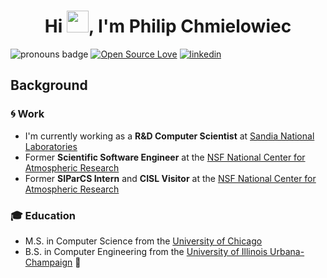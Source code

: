 <div align="center" width="50">
</div>
<h1 align="center">Hi <img src="https://media.giphy.com/media/hvRJCLFzcasrR4ia7z/giphy.gif" width="35">, I'm Philip Chmielowiec</h1>



![pronouns badge](https://img.shields.io/badge/pronouns-he%2Fhim-blueviolet)
[![Open Source Love](https://badges.frapsoft.com/os/v1/open-source.svg?v=103)](https://github.com/ellerbrock/open-source-badges/)
[![linkedin](https://img.shields.io/static/v1?label=&message=LinkedIn&color=0077B5&style=flat-square&logo=linkedin)](https://www.linkedin.com/in/philip-chmielowiec-9949961b6/)


## Background 
### :cyclone: Work
- I'm currently working as a **R&D Computer Scientist** at [Sandia National Laboratories](https://www.sandia.gov/)
- Former **Scientific Software Engineer** at the [NSF National Center for Atmospheric Research](https://github.com/NCAR)
- Former **SIParCS Intern** and **CISL Visitor** at the [NSF National Center for Atmospheric Research](https://github.com/NCAR)

### 🎓 Education
- M.S. in Computer Science from the [University of Chicago](https://cs.uchicago.edu/)
- B.S. in Computer Engineering from the [University of Illinois Urbana-Champaign](https://ece.illinois.edu/) :corn:




  



